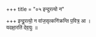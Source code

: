 +++
title = "०५ इन्दुरत्यो न"

+++
इन्दु॒रत्यो॒ न वा॑ज॒सृत्कनि॑क्रन्ति प॒वित्र॒ आ ।  
यदक्षा॒रति॑ देव॒युः ॥